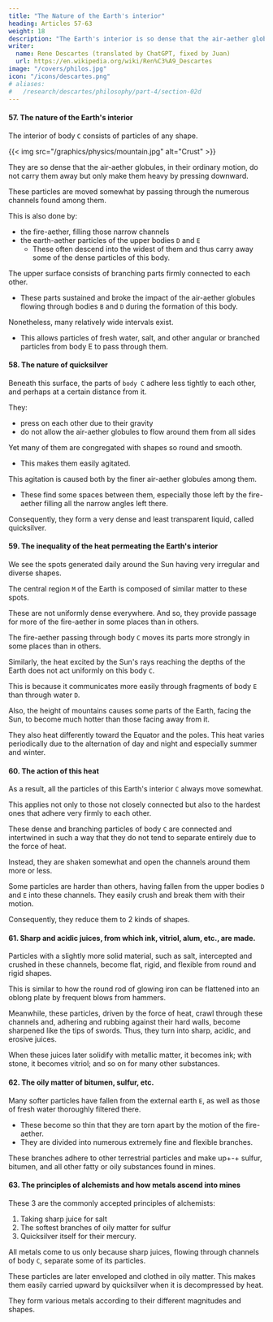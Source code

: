 ```yaml
---
title: "The Nature of the Earth's interior"
heading: Articles 57-63
weight: 18
description: "The Earth's interior is so dense that the air-aether globules do not carry them away but make them heavy by pressing downward"
writer:
  name: Rene Descartes (translated by ChatGPT, fixed by Juan)
  url: https://en.wikipedia.org/wiki/Ren%C3%A9_Descartes
image: "/covers/philos.jpg"
icon: "/icons/descartes.png"
# aliases:
#   /research/descartes/philosophy/part-4/section-02d
---
```



#### 57. The nature of the Earth's interior

The interior of body `C` consists of particles of any shape. 

<!-- the `Earth C` -->
{{< img src="/graphics/physics/mountain.jpg" alt="Crust" >}}

They are so dense that the air-aether globules, in their ordinary motion, do not carry them away but only make them heavy by pressing downward.

These particles are moved somewhat by passing through the numerous channels found among them.

This is also done by:
- the fire-aether, filling those narrow channels
- the earth-aether particles of the upper bodies `D` and `E`
  - These often descend into the widest of them and thus carry away some of the dense particles of this body.

The upper surface consists of branching parts firmly connected to each other. 
- These parts sustained and broke the impact of the air-aether globules flowing through bodies `B` and `D` during the formation of this body. 

Nonetheless, many relatively wide intervals exist.
- This allows particles of fresh water, salt, and other angular or branched particles from body E to pass through them.


#### 58. The nature of quicksilver

Beneath this surface, the parts of `body C` adhere less tightly to each other, and perhaps at a certain distance from it.

They:
- press on each other due to their gravity
- do not allow the air-aether globules to flow around them from all sides

Yet many of them are congregated with shapes so round and smooth.
- This makes them easily agitated.

This agitation is caused both by the finer air-aether globules among them.
- These find some spaces between them, especially those left by the fire-aether filling all the narrow angles left there. 

Consequently, they form a very dense and least transparent liquid, called quicksilver.


#### 59. The inequality of the heat permeating the Earth's interior

We see the spots generated daily around the Sun having very irregular and diverse shapes.

The central region `M` of the Earth is composed of similar matter to these spots.

These are not uniformly dense everywhere. And so, they provide passage for more of the fire-aether in some places than in others. 

The fire-aether passing through body `C` moves its parts more strongly in some places than in others. 

Similarly, the heat excited by the Sun's rays reaching the depths of the Earth does not act uniformly on this body `C`. 

This is because it communicates more easily through fragments of body `E` than through water `D`. 

Also, the height of mountains causes some parts of the Earth, facing the Sun, to become much hotter than those facing away from it. 

They also heat differently toward the Equator and the poles. This heat varies periodically due to the alternation of day and night and especially summer and winter.


#### 60. The action of this heat

As a result, all the particles of this Earth's interior `C` always move somewhat.
<!-- , either more or less.  -->

This applies not only to those not closely connected but also to the hardest ones that adhere very firmly to each other. 

<!-- It is not that these are completely separated from each other, but in the same way that we see branches of trees shaken by the wind and their intervals becoming larger or smaller,  -->

These dense and branching particles of body `C` are connected and intertwined in such a way that they do not tend to separate entirely due to the force of heat.

Instead, they are shaken somewhat and open the channels around them more or less. 

<!-- They do not separate from each other completely, -->
<!-- are so connected and intertwined that they are not entirely separated by the force of heat.  -->

<!-- Instead, they are shaken somewhat, opening the channels left around them more or less. As we see branches of trees shaken by the wind, their intervals sometimes becoming larger and sometimes smaller, although these trees are not uprooted, it is thought that the dense and branching particles of body C are connected and intertwined in such a way that they do not tend to separate entirely due to the force of heat. -->

Some particles are harder than others, having fallen from the upper bodies `D` and `E` into these channels. They easily crush and break them with their motion. 

Consequently, they reduce them to 2 kinds of shapes.


#### 61. Sharp and acidic juices, from which ink, vitriol, alum, etc., are made.

Particles with a slightly more solid material, such as salt, intercepted and crushed in these channels, become flat, rigid, and flexible from round and rigid shapes. 

This is similar to how the round rod of glowing iron can be flattened into an oblong plate by frequent blows from hammers. 

Meanwhile, these particles, driven by the force of heat, crawl through these channels and, adhering and rubbing against their hard walls, become sharpened like the tips of swords. Thus, they turn into sharp, acidic, and erosive juices. 

When these juices later solidify with metallic matter, it becomes ink; with stone, it becomes vitriol; and so on for many other substances.


#### 62. The oily matter of bitumen, sulfur, etc.

Many softer particles have fallen from the external earth `E`, as well as those of fresh water thoroughly filtered there.
- These become so thin that they are torn apart by the motion of the fire-aether. 
- They are divided into numerous extremely fine and flexible branches. 

These branches adhere to other terrestrial particles and make up+-+ sulfur, bitumen, and all other fatty or oily substances found in mines.


#### 63. The principles of alchemists and how metals ascend into mines

These 3 are the commonly accepted principles of alchemists: 

1. Taking sharp juice for salt
2. The softest branches of oily matter for sulfur
3. Quicksilver itself for their mercury. 

All metals come to us only because sharp juices, flowing through channels of body `C`, separate some of its particles.

<!-- rarefied -->
These particles are later enveloped and clothed in oily matter. This makes them easily carried upward by quicksilver when it is decompressed by heat.

They form various metals according to their different magnitudes and shapes. 

<!-- I might have described each one individually at this point if it had been allowed to perform various experiments required for their certain knowledge. -->

